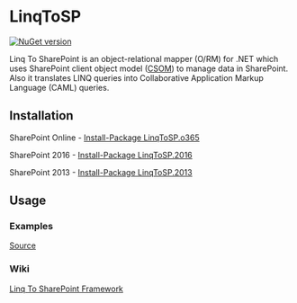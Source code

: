 # LinqToSP
[![NuGet version](https://badge.fury.io/nu/LinqToSP.o365.svg)](https://badge.fury.io/nu/LinqToSP.o365)


Linq To SharePoint is an object-relational mapper (O/RM) for .NET which uses SharePoint client object model ([CSOM](https://go.microsoft.com/fwlink/?LinkId=531344)) to manage data in SharePoint.
Also it translates LINQ queries into Collaborative Application Markup Language (CAML) queries.

## Installation
SharePoint Online - [Install-Package LinqToSP.o365](https://www.nuget.org/packages/LinqToSP.o365/)

SharePoint 2016 - [Install-Package LinqToSP.2016](https://www.nuget.org/packages/LinqToSP.2016/)

SharePoint 2013 - [Install-Package LinqToSP.2013](https://www.nuget.org/packages/LinqToSP.2013/)

## Usage
### Examples
[Source](https://github.com/rpohomenko/SharePoint/blob/master/LinqToSP/LinqToSP.Test/Program.cs)
### Wiki
[Linq To SharePoint Framework](https://github.com/rpohomenko/SharePoint/wiki/LinqToSp)
